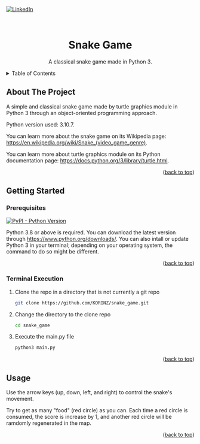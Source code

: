 <a name="readme-top"></a>

[![LinkedIn][linkedin-shield]][linkedin-url]

<!-- PROJECT TITLE -->
<br />
<div align="center">

<h1 align="center">Snake Game</h1>

  <p align="center">
    A classical snake game made in Python 3.
    <br />
  </p>
</div>

<!-- TABLE OF CONTENTS -->
<details>
  <summary>Table of Contents</summary>
  <ol>
    <li>
      <a href="#about-the-project">About The Project</a>
    </li>
    <li>
      <a href="#getting-started">Getting Started</a>
      <ul>
        <li><a href="#prerequisites">Prerequisites</a></li>
        <li><a href="#terminal-execution">Terminal Execution</a></li>
      </ul>
    </li>
    <li><a href="#usage">Usage</a></li>
  </ol>
</details>

<!-- ABOUT THE PROJECT -->
## About The Project

A simple and classical snake game made by turtle graphics module in Python 3 through an object-oriented programming approach.

Python version used: 3.10.7.

You can learn more about the snake game on its Wikipedia page: https://en.wikipedia.org/wiki/Snake_(video_game_genre).

You can learn more about turtle graphics module on its Python documentation page: https://docs.python.org/3/library/turtle.html.

<p align="right">(<a href="#readme-top">back to top</a>)</p>

<!-- GETTING STARTED -->
## Getting Started
### Prerequisites

[![PyPI - Python Version](https://img.shields.io/pypi/pyversions/Django)](https://www.python.org/downloads/)

Python 3.8 or above is required. You can download the latest version through https://www.python.org/downloads/. You can also intall or update Python 3 in your terminal; depending on your operating system, the command to do so might be different.

<p align="right">(<a href="#readme-top">back to top</a>)</p>

### Terminal Execution

1. Clone the repo in a directory that is not currently a git repo
   ```sh
   git clone https://github.com/KORINZ/snake_game.git
   ```
2. Change the directory to the clone repo
   ```sh
   cd snake_game
   ```
3. Execute the main.py file
   ```sh
   python3 main.py
   ```

<p align="right">(<a href="#readme-top">back to top</a>)</p>

## Usage

Use the arrow keys (up, down, left, and right) to control the snake's movement.

Try to get as many "food" (red circle) as you can. Each time a red circle is consumed, the score is increase by 1, and another red circle will be ramdomly regenerated in the map.

<p align="right">(<a href="#readme-top">back to top</a>)</p>

<!-- MARKDOWN LINKS & IMAGES -->
<!-- https://www.markdownguide.org/basic-syntax/#reference-style-links -->
[linkedin-shield]: https://img.shields.io/badge/-LinkedIn-black.svg?style=for-the-badge&logo=linkedin&colorB=555
[linkedin-url]: https://www.linkedin.com/in/colin-z/
